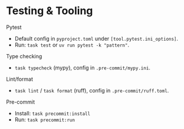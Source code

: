 # Testing & Tooling

Pytest
- Default config in `pyproject.toml` under `[tool.pytest.ini_options]`.
- Run: `task test` or `uv run pytest -k "pattern"`.

Type checking
- `task typecheck` (mypy), config in `.pre-commit/mypy.ini`.

Lint/format
- `task lint` / `task format` (ruff), config in `.pre-commit/ruff.toml`.

Pre-commit
- Install: `task precommit:install`
- Run: `task precommit:run`
